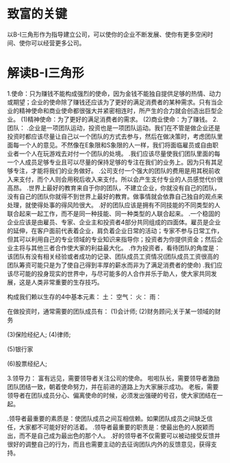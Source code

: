 # 致富的关键
以B-I三角形作为指导建立公司，可以使你的企业不断发展、使你有更多空闲时间、使你可以经营更多公司。

# 解读B-I三角形
1.使命：只为赚钱不能构成强烈的使命，因为金钱不能独自提供足够的热情、动力或期望；企业的使命除了赚钱还应该为了更好的满足消费者的某种需求。只有当企业的精神使命和商业使命都很强大并紧密相连时，所产生的合力就会创造出巨型企业。
  (1)精神使命：为了更好的满足消费者的需求。
  (2)商业使命：为了赚钱。
2.团队：
  .企业是一项团队运动，投资也是一项团队运动。我们在不管是做企业还是投资时都应该尽量让自己以一个团队的方式去参与，然后在做决策时，考虑团队里面每一个人的意见。不然像在E象限和S象限的人一样，我们将面临雇员或自由职业者一个人在玩游戏去对付一个团队的处境。
  .我们应该尽量使我们团队里面的每一个人成员足够专业且可以尽量的保持足够的专注在我们的业务上。因为只有其足够专注，才能将我们的业务做好。
  .公司支付一个强大的团队的费用是用其税前收入来支付，而个人则会用税后收入来支付。所以会产生支付专业的人员感觉代价很高昂。
  .世界上最好的教育来自于你的团队，不建立企业，你就没有自己的团队，没有自己的团队你就得不到世界上最好的教育。做事情就会依靠自己独自的观点来处理，就使得处事的得风险很大。
  .好的团队应该是拥有不同技能的不同类型的人联合起来一起工作，而不是同一种技能、同一种类型的人联合起来。
  .一个稳固的企业应该是由雇员、专家、企业主和投资者4部分共同组成的四面体。雇员是企业的延伸，在客户面前代表着企业，肩负着企业日常的活动；专家不参与日常工作，但其可以利用自己的专业领域的专业知识来指导你；投资者为你提供资金；然后企业主将与其他三者合作使大家的利益最大化。
  .作为投资者，看待团队的角度是：该团队有没有相关经验或者成功的记录、团队成员工资情况(团队成员工资很高的团队筹资可能只是为了使自己得到丰厚的薪水而非为了满足消费者的使命)
  .我们应该尽可能的投身现实的世界中，与尽可能多的人合作并乐于助人，使大家共同发展，这是人类非常重要的生存技巧。

  构成我们赖以生存的4中基本元素：
  土：
  空气：
  火：
  雨：

  在做投资时，通常需要的团队成员有：
  (1)会计师;
  (2)财务顾问;关于某一领域的财务

  (3)保险经纪人;
  (4)律师;

  (5)银行家

  (6)股票经纪人;


3.领导力：
  富有远见，需要领导者关注公司的使命。
  啦啦队长，需要领导者激励团队团结一致，朝着使命努力，并在前进的道路上为大家展示成功。
  老板，需要领导者在团队成员分心、偏离使命的时候，必须发出强硬的号召，使大家团结在一起。

  .领导者最重要的素质是：使团队成员之间互相信赖。如果团队成员之间缺乏信任，大家都不可能好好的活着。
  .领导者最重要的职责是：使最出色的人脱颖而出，而不是自己成为最出色的那个人。
  .好的领导者不仅需要可以被动接受反馈并很好的调整自己的行为，而且也需要主动的去征询团队内外的反馈意见，获得支持。